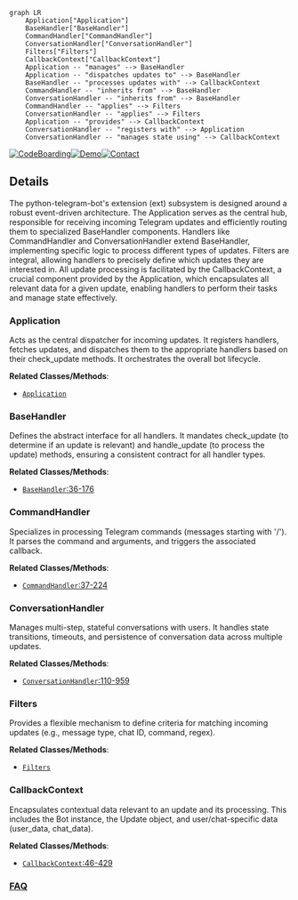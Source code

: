 ```mermaid
graph LR
    Application["Application"]
    BaseHandler["BaseHandler"]
    CommandHandler["CommandHandler"]
    ConversationHandler["ConversationHandler"]
    Filters["Filters"]
    CallbackContext["CallbackContext"]
    Application -- "manages" --> BaseHandler
    Application -- "dispatches updates to" --> BaseHandler
    BaseHandler -- "processes updates with" --> CallbackContext
    CommandHandler -- "inherits from" --> BaseHandler
    ConversationHandler -- "inherits from" --> BaseHandler
    CommandHandler -- "applies" --> Filters
    ConversationHandler -- "applies" --> Filters
    Application -- "provides" --> CallbackContext
    ConversationHandler -- "registers with" --> Application
    ConversationHandler -- "manages state using" --> CallbackContext
```

[![CodeBoarding](https://img.shields.io/badge/Generated%20by-CodeBoarding-9cf?style=flat-square)](https://github.com/CodeBoarding/CodeBoarding)[![Demo](https://img.shields.io/badge/Try%20our-Demo-blue?style=flat-square)](https://www.codeboarding.org/demo)[![Contact](https://img.shields.io/badge/Contact%20us%20-%20contact@codeboarding.org-lightgrey?style=flat-square)](mailto:contact@codeboarding.org)

## Details

The python-telegram-bot's extension (ext) subsystem is designed around a robust event-driven architecture. The Application serves as the central hub, responsible for receiving incoming Telegram updates and efficiently routing them to specialized BaseHandler components. Handlers like CommandHandler and ConversationHandler extend BaseHandler, implementing specific logic to process different types of updates. Filters are integral, allowing handlers to precisely define which updates they are interested in. All update processing is facilitated by the CallbackContext, a crucial component provided by the Application, which encapsulates all relevant data for a given update, enabling handlers to perform their tasks and manage state effectively.

### Application
Acts as the central dispatcher for incoming updates. It registers handlers, fetches updates, and dispatches them to the appropriate handlers based on their check_update methods. It orchestrates the overall bot lifecycle.


**Related Classes/Methods**:

- <a href="https://github.com/python-telegram-bot/python-telegram-bot/blob/master/examples/arbitrarycallbackdatabot.py" target="_blank" rel="noopener noreferrer">`Application`</a>


### BaseHandler
Defines the abstract interface for all handlers. It mandates check_update (to determine if an update is relevant) and handle_update (to process the update) methods, ensuring a consistent contract for all handler types.


**Related Classes/Methods**:

- <a href="https://github.com/python-telegram-bot/python-telegram-bot/blob/master/src/telegram/ext/_handlers/basehandler.py#L36-L176" target="_blank" rel="noopener noreferrer">`BaseHandler`:36-176</a>


### CommandHandler
Specializes in processing Telegram commands (messages starting with '/'). It parses the command and arguments, and triggers the associated callback.


**Related Classes/Methods**:

- <a href="https://github.com/python-telegram-bot/python-telegram-bot/blob/master/src/telegram/ext/_handlers/commandhandler.py#L37-L224" target="_blank" rel="noopener noreferrer">`CommandHandler`:37-224</a>


### ConversationHandler
Manages multi-step, stateful conversations with users. It handles state transitions, timeouts, and persistence of conversation data across multiple updates.


**Related Classes/Methods**:

- <a href="https://github.com/python-telegram-bot/python-telegram-bot/blob/master/src/telegram/ext/_handlers/conversationhandler.py#L110-L959" target="_blank" rel="noopener noreferrer">`ConversationHandler`:110-959</a>


### Filters
Provides a flexible mechanism to define criteria for matching incoming updates (e.g., message type, chat ID, command, regex).


**Related Classes/Methods**:

- <a href="https://github.com/python-telegram-bot/python-telegram-bot/blob/master/src/telegram/ext/_handlers/commandhandler.py" target="_blank" rel="noopener noreferrer">`Filters`</a>


### CallbackContext
Encapsulates contextual data relevant to an update and its processing. This includes the Bot instance, the Update object, and user/chat-specific data (user_data, chat_data).


**Related Classes/Methods**:

- <a href="https://github.com/python-telegram-bot/python-telegram-bot/blob/master/src/telegram/ext/_callbackcontext.py#L46-L429" target="_blank" rel="noopener noreferrer">`CallbackContext`:46-429</a>




### [FAQ](https://github.com/CodeBoarding/GeneratedOnBoardings/tree/main?tab=readme-ov-file#faq)